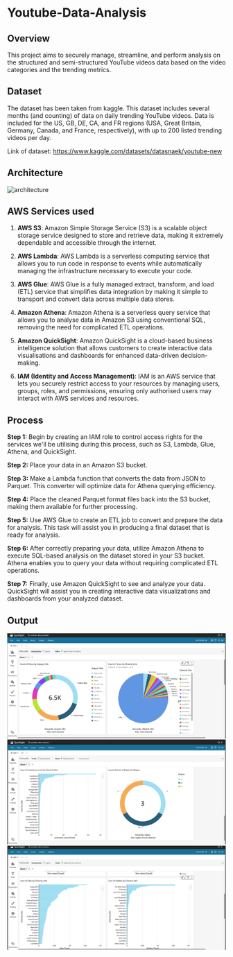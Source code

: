 # Youtube-Data-Analysis
## Overview
This project aims to securely manage, streamline, and perform analysis on the structured and semi-structured YouTube videos data based on the video categories and the trending metrics.
## Dataset
The dataset has been taken from kaggle. This dataset includes several months (and counting) of data on daily trending YouTube videos. Data is included for the US, GB, DE, CA, and FR regions (USA, Great Britain, Germany, Canada, and France, respectively), with up to 200 listed trending videos per day.

Link of dataset: https://www.kaggle.com/datasets/datasnaek/youtube-new

## Architecture
![architecture](https://github.com/thiruveedhulaMANAS/youtube-data-analysis/assets/88129091/91207136-aa44-4d42-862e-9504a0d20c81)

## AWS Services used

1. **AWS S3**: Amazon Simple Storage Service (S3) is a scalable object storage service designed to store and retrieve data, making it extremely dependable and accessible through the internet.

2. **AWS Lambda**: AWS Lambda is a serverless computing service that allows you to run code in response to events while automatically managing the infrastructure necessary to execute your code.

3. **AWS Glue**: AWS Glue is a fully managed extract, transform, and load (ETL) service that simplifies data integration by making it simple to transport and convert data across multiple data stores.

4. **Amazon Athena**: Amazon Athena is a serverless query service that allows you to analyse data in Amazon S3 using conventional SQL, removing the need for complicated ETL operations.

5. **Amazon QuickSight**: Amazon QuickSight is a cloud-based business intelligence solution that allows customers to create interactive data visualisations and dashboards for enhanced data-driven decision-making.

6. **IAM (Identity and Access Management)**: IAM is an AWS service that lets you securely restrict access to your resources by managing users, groups, roles, and permissions, ensuring only authorised users may interact with AWS services and resources.

## Process

**Step 1:** Begin by creating an IAM role to control access rights for the services we'll be utilising during this process, such as S3, Lambda, Glue, Athena, and QuickSight.

**Step 2:** Place your data in an Amazon S3 bucket.

**Step 3:** Make a Lambda function that converts the data from JSON to Parquet. This converter will optimize data for Athena querying efficiency.

**Step 4:** Place the cleaned Parquet format files back into the S3 bucket, making them available for further processing.

**Step 5:** Use AWS Glue to create an ETL job to convert and prepare the data for analysis. This task will assist you in producing a final dataset that is ready for analysis.

**Step 6:** After correctly preparing your data, utilize Amazon Athena to execute SQL-based analysis on the dataset stored in your S3 bucket. Athena enables you to query your data without requiring complicated ETL operations.

**Step 7:** Finally, use Amazon QuickSight to see and analyze your data. QuickSight will assist you in creating interactive data visualizations and dashboards from your analyzed dataset.

## Output ##
![output-1](https://github.com/thiruveedhulaMANAS/youtube-data-analysis/blob/main/outputs/Screenshot%20(1).png)
![output-2](https://github.com/thiruveedhulaMANAS/youtube-data-analysis/blob/main/outputs/Screenshot%20(2).png)
![output-3](https://github.com/thiruveedhulaMANAS/youtube-data-analysis/blob/main/outputs/Screenshot%20(3).png)
